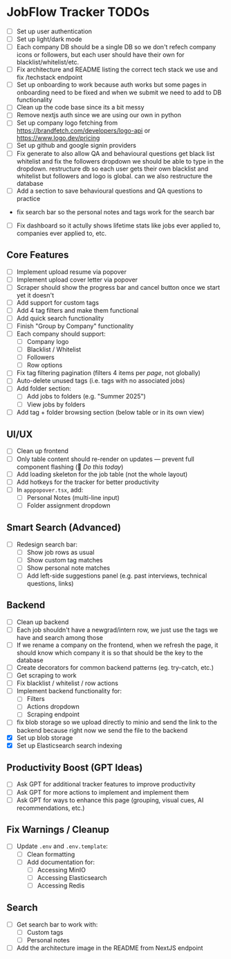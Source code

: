 # JobFlow Tracker TODOs

- [ ] Set up user authentication
- [ ] Set up light/dark mode
- [ ] Each company DB should be a single DB so we don't refech company icons or followers, but each user should have their own for blacklist/whitelist/etc.
- [ ] Fix architecture and README listing the correct tech stack we use and fix /techstack endpoint
- [ ] Set up onboarding to work because auth works but some pages in onboarding need to be fixed and when we submit we need to add to DB functionality
- [ ] Clean up the code base since its a bit messy
- [ ] Remove nextjs auth since we are using our own in python
- [ ] Set up company logo fetching from https://brandfetch.com/developers/logo-api or https://www.logo.dev/pricing
- [ ] Set up github and google signin providers
- [ ] Fix generate to also allow QA and behavioural questions
get black list whitelist and fix the followers dropdown we should be able to type in the dropdown. restructure db so each user gets their own blacklist and whitelist but followers and logo is global. can we also restructure the database
- [ ] Add a section to save behavioural questions and QA questions to practice
- fix search bar so the personal notes and tags work for the search bar
- [ ] Fix dashboard so it actully shows lifetime stats like jobs ever applied to, companies ever applied to, etc.


## Core Features

- [ ] Implement upload resume via popover  
- [ ] Implement upload cover letter via popover  
- [ ] Scraper should show the progress bar and cancel button once we start yet it doesn't
- [ ] Add support for custom tags  
- [ ] Add 4 tag filters and make them functional  
- [ ] Add quick search functionality  
- [ ] Finish "Group by Company" functionality  
- [ ] Each company should support:
  - [ ] Company logo  
  - [ ] Blacklist / Whitelist  
  - [ ] Followers  
  - [ ] Row options  
- [ ] Fix tag filtering pagination (filters 4 items per *page*, not globally)  
- [ ] Auto-delete unused tags (i.e. tags with no associated jobs)  
- [ ] Add folder section:
  - [ ] Add jobs to folders (e.g. "Summer 2025")
  - [ ] View jobs by folders
- [ ] Add tag + folder browsing section (below table or in its own view)  

## UI/UX

- [ ] Clean up frontend  
- [ ] Only table content should re-render on updates — prevent full component flashing (📌 _Do this today_)  
- [ ] Add loading skeleton for the job table (not the whole layout)  
- [ ] Add hotkeys for the tracker for better productivity  
- [ ] In `apppopover.tsx`, add:
  - [ ] Personal Notes (multi-line input)  
  - [ ] Folder assignment dropdown  

## Smart Search (Advanced)

- [ ] Redesign search bar:
  - [ ] Show job rows as usual  
  - [ ] Show custom tag matches  
  - [ ] Show personal note matches  
  - [ ] Add left-side suggestions panel (e.g. past interviews, technical questions, links)  

## Backend

- [ ] Clean up backend
- [ ] Each job shouldn't have a newgrad/intern row, we just use the tags we have and search among those
- [ ] If we rename a company on the frontend, when we refresh the page, it should know which company it is so that should be the key to the database
- [ ] Create decorators for common backend patterns (eg. try-catch, etc.)
- [ ] Get scraping to work  
- [ ] Fix blacklist / whitelist / row actions  
- [ ] Implement backend functionality for:
  - [ ] Filters  
  - [ ] Actions dropdown  
  - [ ] Scraping endpoint  
- [ ] fix blob storage so we upload directly to minio and send the link to the backend because right now we send the file to the backend
- [X] Set up blob storage  
- [X] Set up Elasticsearch search indexing  

## Productivity Boost (GPT Ideas)

- [ ] Ask GPT for additional tracker features to improve productivity  
- [ ] Ask GPT for more actions to implement and implement them  
- [ ] Ask GPT for ways to enhance this page (grouping, visual cues, AI recommendations, etc.)

## Fix Warnings / Cleanup

- [ ] Update `.env` and `.env.template`:
  - [ ] Clean formatting  
  - [ ] Add documentation for:
    - [ ] Accessing MinIO  
    - [ ] Accessing Elasticsearch  
    - [ ] Accessing Redis  

## Search

- [ ] Get search bar to work with:
  - [ ] Custom tags  
  - [ ] Personal notes  

- [ ] Add the architecture image in the README from NextJS endpoint